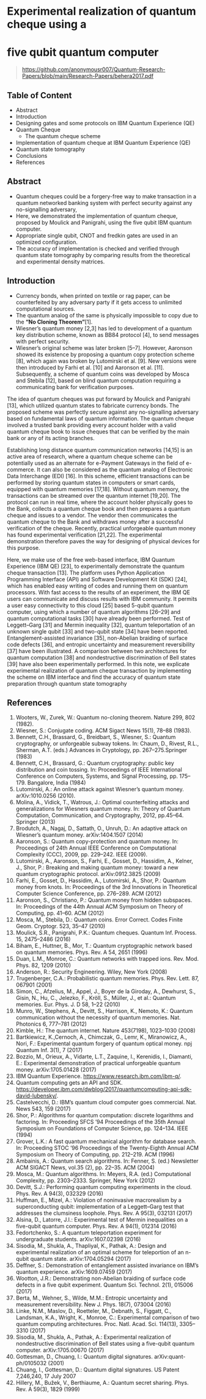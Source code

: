 # Experimental realization of quantum cheque using a 
# five qubit quantum computer

> https://github.com/anonymousr007/Quantum-Research-Papers/blob/main/Research-Papers/behera2017.pdf

## Table of Content

* Abstract
* Introduction
* Designing gates and some protocols on IBM Quantum Experience (QE)
* Quantum Cheque
  * The quantum cheque scheme
* Implementation of quantum cheque at IBM Quantum Experience (QE)
* Quantum state tomography
* Conclusions
* References

## Abstract

* Quantum cheques could be a forgery-free way to make transaction in a quantum networked banking system with perfect security against any no-signalling adversary,
* Here, we demonstrated the implementation of quantum cheque, proposed by Moulick and Panigrahi, using the five qubit IBM quantum computer.
* Appropriate single qubit, CNOT and fredkin gates are used in an optimized configuration.
* The accuracy of implementation is checked  and verified through quantum state tomography by comparing results from the theoretical and experimental density matrices.

## Introduction

* Currency bonds, when printed on textile or rag paper, can be counterfeited by any adversary party if it gets access to unlimited computational sources. 
* The quantum analog of the same is physically impossible to copy due to the **“No Cloning Theorem”**[1].
* Wiesner’s quantum money [2,3] has led to development of a quantum key distribution scheme, known as BB84 protocol [4], to send messages with perfect security.
* Wiesner’s original scheme was later broken [5–7]. However, Aaronson showed its existence by proposing a quantum copy protection scheme [8], which again was
broken by Lutomirski et al. [9]. New versions were then introduced by Farhi et al. [10] and Aaronson et al. [11]. Subsequently, a scheme of quantum coins was developed by Mosca and Stebila [12], based on blind quantum computation requiring a communicating bank for verification purposes.

The idea of quantum cheques was put forward by Moulick and Panigrahi [13],
which utilized quantum states to fabricate currency bonds. The proposed scheme was
perfectly secure against any no-signalling adversary based on fundamental laws of
quantum information. The quantum cheque involved a trusted bank providing every
account holder with a valid quantum cheque book to issue cheques that can be verified
by the main bank or any of its acting branches.

Establishing long distance quantum communication networks [14,15] is an active
area of research, where a quantum cheque scheme can be potentially used as an alternate for e-Payment Gateways in the field of e-commerce. It can also be considered
as the quantum analog of Electronic Data Interchange (EDI) [16]. In this scheme,
efficient transactions can be performed by storing quantum states in computers or
smart cards, equipped with quantum memories [17,18]. Without quantum memory,
the transactions can be streamed over the quantum internet [19,20]. The protocol can
run in real time, where the account holder physically goes to the Bank, collects a quantum cheque book and then prepares a quantum cheque and issues to a vendor. The
vendor then communicates the quantum cheque to the Bank and withdraws money
after a successful verification of the cheque. Recently, practical unforgeable quantum
money has found experimental verification [21,22]. The experimental demonstration
therefore paves the way for designing of physical devices for this purpose.

Here, we make use of the free web-based interface, IBM Quantum Experience (IBM
QE) [23], to experimentally demonstrate the quantum cheque transaction [13]. The
platform uses Python Application Programming Interface (API) and Software Development Kit (SDK) [24], which has enabled easy writing of codes and running them
on quantum processors. With fast access to the results of an experiment, the IBM QE
users can communicate and discuss results with IBM community. It permits a user
easy connectivity to this cloud [25] based 5-qubit quantum computer, using which a
number of quantum algorithms [26–29] and quantum computational tasks [30] have
already been performed. Test of Leggett–Garg [31] and Mermin inequality [32], quantum teleportation of an unknown single qubit [33] and two-qubit state [34] have been
reported. Entanglement-assisted invariance [35], non-Abelian braiding of surface code
defects [36], and entropic uncertainty and measurement reversibility [37] have been
illustrated. A comparison between two architectures for quantum computation [38]
and nondestructive discrimination of Bell states [39] have also been experimentally
performed. In this note, we explicate experimental realization of quantum cheque
transaction by implementing the scheme on IBM interface and find the accuracy of
quantum state preparation through quantum state tomography

## References

1. Wooters, W., Zurek, W.: Quantum no-cloning theorem. Nature 299, 802 (1982).
2. Wiesner, S.: Conjugate coding. ACM Sigact News 15(1), 78–88 (1983).
3. Bennett, C.H., Brassard, G., Breidbart, S., Wiesner, S.: Quantum cryptography, or unforgeable subway tokens. In: Chaum, D., Rivest, R.L., Sherman, A.T. (eds.) Advances in Cryptology, pp. 267–275.Springer (1983)
4. Bennett, C.H., Brassard, G.: Quantum cryptography: public key distribution and coin tossing. In: Proceedings of IEEE International Conference on Computers, Systems, and Signal Processing, pp. 175–179. Bangalore, India (1984)
5. Lutomirski, A.: An online attack against Wiesner’s quantum money. arXiv:1010.0256 (2010).
6. Molina, A., Vidick, T., Watrous, J.: Optimal counterfeiting attacks and generalizations for Wiesners quantum money. In: Theory of Quantum Computation, Communication, and Cryptography, 2012, pp.45–64. Springer (2013)
7. Brodutch, A., Nagaj, D., Sattath, O., Unruh, D.: An adaptive attack on Wiesner’s quantum money. arXiv:1404.1507 (2014)
8. Aaronson, S.: Quantum copy-protection and quantum money. In: Proceedings of 24th Annual IEEE Conference on Computational Complexity (CCC), 2009, pp. 229–242. IEEE (2009).
9. Lutomirski, A., Aaronson, S., Farhi, E., Gosset, D., Hassidim, A., Kelner, J., Shor, P.: Breaking and making quantum money: toward a new quantum cryptographic protocol. arXiv:0912.3825 (2009)
10. Farhi, E., Gosset, D., Hassidim, A., Lutomirski, A., Shor, P.: Quantum money from knots. In: Proceedings of the 3rd Innovations in Theoretical Computer Science Conference, pp. 276–289. ACM (2012)
11. Aaronson, S., Christiano, P.: Quantum money from hidden subspaces. In: Proceedings of the 44th Annual ACM Symposium on Theory of Computing, pp. 41–60. ACM (2012)
12. Mosca, M., Stebila, D.: Quantum coins. Error Correct. Codes Finite Geom. Cryptogr. 523, 35–47 (2010)
13. Moulick, S.R., Panigrahi, P.K.: Quantum cheques. Quantum Inf. Process. 15, 2475–2486 (2016)
14. Biham, E., Huttner, B., Mor, T.: Quantum cryptographic network based on quantum memories. Phys. Rev. A 54, 2651 (1996)
15. Duan, L.M., Monroe, C.: Quantum networks with trapped ions. Rev. Mod. Phys. 82, 1209 (2010)
16. Anderson, R.: Security Engineering. Wiley, New York (2008)
17. Trugenberger, C.A.: Probabilistic quantum memories. Phys. Rev. Lett. 87, 067901 (2001)
18. Simon, C., Afzelius, M., Appel, J., Boyer de la Giroday, A., Dewhurst, S., Gisin, N., Hu, C., Jelezko, F., Kröll, S., Müller, J., et al.: Quantum memories. Eur. Phys. J. D 58, 1–22 (2010)
19. Munro, W., Stephens, A., Devitt, S., Harrison, K., Nemoto, K.: Quantum communication without the necessity of quantum memories. Nat. Photonics 6, 777–781 (2012)
20. Kimble, H.: The quantum internet. Nature 453(7198), 1023–1030 (2008)
21. Bartkiewicz, K.,Cernoch, A., Chimczak, G., Lemr, K., Miranowicz, A., Nori, F.: Experimental quantum forgery of quantum optical money. npj Quantum Inf. 3(1), 7 (2017)
22. Bozzio, M., Orieux, A., Vidarte, L.T., Zaquine, I., Kerenidis, I., Diamanti, E.: Experimental demonstration of practical unforgeable quantum money. arXiv:1705.01428 (2017)
23. IBM Quantum Experience. https://www.research.ibm.com/ibm-q/.
24. Quantum computing gets an API and SDK. https://developer.ibm.com/dwblog/2017/quantumcomputing-api-sdk-david-lubensky/.
25. Castelvecchi, D.: IBM’s quantum cloud computer goes commercial. Nat. News 543, 159 (2017)
26. Shor, P.: Algorithms for quantum computation: discrete logarithms and factoring. In: Proceeding SFCS ’94 Proceedings of the 35th Annual Symposium on Foundations of Computer Science, pp. 124–134. IEEE (1994)
27. Grover, L.K.: A fast quantum mechanical algorithm for database search. In: Proceeding STOC ’96 Proceedings of the Twenty-Eighth Annual ACM Symposium on Theory of Computing, pp. 212–219. ACM (1996)
28. Ambainis, A.: Quantum search algorithms. In: Fenner, S. (ed.) Newsletter ACM SIGACT News, vol.35 (2), pp. 22–35. ACM (2004)
29. Mosca, M.: Quantum algorithms. In: Meyers, R.A. (ed.) Computational Complexity, pp. 2303–2333. Springer, New York (2012)
30. Devitt, S.J.: Performing quantum computing experiments in the cloud. Phys. Rev. A 94(3), 032329 (2016)
31. Huffman, E., Mizel, A.: Violation of noninvasive macrorealism by a superconducting qubit: implementation of a Leggett–Garg test that addresses the clumsiness loophole. Phys. Rev. A 95(3), 032131 (2017)
32. Alsina, D., Latorre, J.I.: Experimental test of Mermin inequalities on a five-qubit quantum computer. Phys. Rev. A 94(1), 012314 (2016)
33. Fedortchenko, S.: A quantum teleportation experiment for undergraduate students. arXiv:1607.02398 (2016)
34. Sisodia, M., Shukla, A., Thapliyal, K., Pathak, A.: Design and experimental realization of an optimal scheme for teleportion of an n-qubit quantum state. arXiv:1704.05294 (2017)
35. Deffner, S.: Demonstration of entanglement assisted invariance on IBM’s quantum experience. arXiv:1609.07459 (2017)
36. Wootton, J.R.: Demonstrating non-Abelian braiding of surface code defects in a five qubit experiment. Quantum Sci. Technol. 2(1), 015006 (2017)
37. Berta, M., Wehner, S., Wilde, M.M.: Entropic uncertainty and measurement reversibility. New J. Phys. 18(7), 073004 (2016)
38. Linke, N.M., Maslov, D., Roetteler, M., Debnath, S., Figgatt, C., Landsman, K.A., Wright, K., Monroe, C.: Experimental comparison of two quantum computing architectures. Proc. Natl. Acad. Sci. 114(13), 3305–3310 (2017)
39. Sisodia, M., Shukla, A., Pathak, A.: Experimental realization of nondestructive discrimination of Bell states using a five-qubit quantum computer. arXiv:1705.00670 (2017)
40. Gottesman, D., Chuang, I.: Quantum digital signatures. arXiv:quant-ph/0105032 (2001)
41. Chuang, I., Gottesman, D.: Quantum digital signatures. US Patent 7,246,240, 17 July 2007
42. Hillery, M., Bužek, V., Berthiaume, A.: Quantum secret sharing. Phys. Rev. A 59(3), 1829 (1999)
